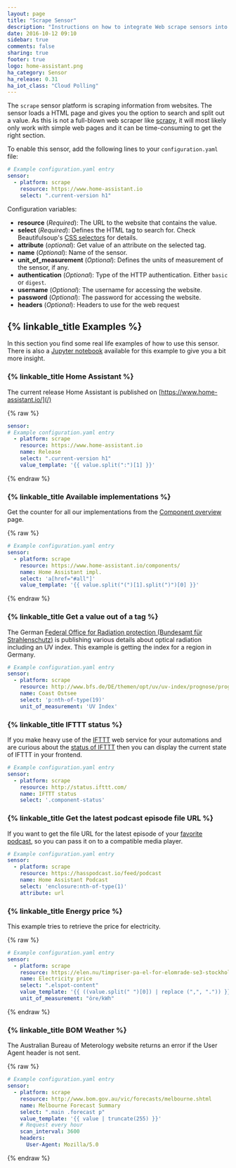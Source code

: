 ```yaml
---
layout: page
title: "Scrape Sensor"
description: "Instructions on how to integrate Web scrape sensors into Home Assistant."
date: 2016-10-12 09:10
sidebar: true
comments: false
sharing: true
footer: true
logo: home-assistant.png
ha_category: Sensor
ha_release: 0.31
ha_iot_class: "Cloud Polling"
---
```



The `scrape` sensor platform is scraping information from websites. The sensor loads a HTML page and gives you the option to search and split out a value. As this is not a full-blown web scraper like [scrapy](https://scrapy.org/), it will most likely only work with simple web pages and it can be time-consuming to get the right section.

To enable this sensor, add the following lines to your `configuration.yaml` file:

```yaml
# Example configuration.yaml entry
sensor:
  - platform: scrape
    resource: https://www.home-assistant.io
    select: ".current-version h1"
```

Configuration variables:

- **resource** (*Required*): The URL to the website that contains the value.
- **select** (*Required*): Defines the HTML tag to search for. Check Beautifulsoup's [CSS selectors](https://www.crummy.com/software/BeautifulSoup/bs4/doc/#css-selectors) for details.
- **attribute** (*optional*): Get value of an attribute on the selected tag.
- **name** (*Optional*): Name of the sensor.
- **unit_of_measurement** (*Optional*): Defines the units of measurement of the sensor, if any.
- **authentication** (*Optional*): Type of the HTTP authentication. Either `basic` or `digest`.
- **username** (*Optional*): The username for accessing the website.
- **password** (*Optional*): The password for accessing the website.
- **headers** (*Optional*): Headers to use for the web request

## {% linkable_title Examples %}

In this section you find some real life examples of how to use this sensor. There is also a [Jupyter notebook](http://nbviewer.jupyter.org/github/home-assistant/home-assistant-notebooks/blob/master/web-scraping.ipynb) available for this example to give you a bit more insight.

### {% linkable_title Home Assistant %}

The current release Home Assistant is published on [https://www.home-assistant.io/](/)

{% raw %}
```yaml
sensor:
# Example configuration.yaml entry
  - platform: scrape
    resource: https://www.home-assistant.io
    name: Release
    select: ".current-version h1"
    value_template: '{{ value.split(":")[1] }}'
```
{% endraw %}

### {% linkable_title Available implementations %}

Get the counter for all our implementations from the [Component overview](/components/) page.

{% raw %}
```yaml
# Example configuration.yaml entry
sensor:
  - platform: scrape
    resource: https://www.home-assistant.io/components/
    name: Home Assistant impl.
    select: 'a[href="#all"]'
    value_template: '{{ value.split("(")[1].split(")")[0] }}'
```
{% endraw %}

### {% linkable_title Get a value out of a tag %}

The German [Federal Office for Radiation protection (Bundesamt für Strahlenschutz)](http://www.bfs.de/) is publishing various details about optical radiation including an UV index. This example is getting the index for a region in Germany.

```yaml
# Example configuration.yaml entry
sensor:
  - platform: scrape
    resource: http://www.bfs.de/DE/themen/opt/uv/uv-index/prognose/prognose_node.html
    name: Coast Ostsee
    select: 'p:nth-of-type(19)'
    unit_of_measurement: 'UV Index'
```

### {% linkable_title IFTTT status %}

If you make heavy use of the [IFTTT](/components/ifttt/) web service for your automations and are curious about the [status of IFTTT](http://status.ifttt.com/) then you can display the current state of IFTTT in your frontend.

```yaml
# Example configuration.yaml entry
sensor:
  - platform: scrape
    resource: http://status.ifttt.com/
    name: IFTTT status
    select: '.component-status'
```

### {% linkable_title Get the latest podcast episode file URL %}

If you want to get the file URL for the latest episode of your [favorite podcast](https://hasspodcast.io/), so you can pass it on to a compatible media player.

```yaml
# Example configuration.yaml entry
sensor:
  - platform: scrape
    resource: https://hasspodcast.io/feed/podcast
    name: Home Assistant Podcast
    select: 'enclosure:nth-of-type(1)'
    attribute: url
```

### {% linkable_title Energy price %}

This example tries to retrieve the price for electricity.

{% raw %}
```yaml
# Example configuration.yaml entry
sensor:
  - platform: scrape
    resource: https://elen.nu/timpriser-pa-el-for-elomrade-se3-stockholm/
    name: Electricity price
    select: ".elspot-content"
    value_template: '{{ ((value.split(" ")[0]) | replace (",", ".")) }}'
    unit_of_measurement: "öre/kWh"
```
{% endraw %}

### {% linkable_title BOM Weather %}

The Australian Bureau of Meterology website returns an error if the User Agent header is not sent.

{% raw %}
```yaml
# Example configuration.yaml entry
sensor:
  - platform: scrape
    resource: http://www.bom.gov.au/vic/forecasts/melbourne.shtml
    name: Melbourne Forecast Summary
    select: ".main .forecast p"
    value_template: '{{ value | truncate(255) }}'
    # Request every hour
    scan_interval: 3600
    headers:
      User-Agent: Mozilla/5.0
```
{% endraw %}
